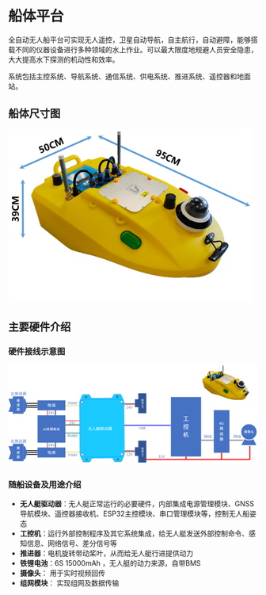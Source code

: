 # 船体平台

全自动无人船平台可实现无人遥控，卫星自动导航，自主航行，自动避障，能够搭载不同的仪器设备进行多种领域的水上作业。可以最大限度地规避人员安全隐患，大大提高水下探测的机动性和效率。

系统包括主控系统、导航系统、通信系统、供电系统、推进系统、遥控器和地面站。

## 船体尺寸图

![Size](Images/Size.png)

## 主要硬件介绍

### 硬件接线示意图

![Wiring](Images/Wiring.png)

### 随船设备及用途介绍

* **无人艇驱动器**：无人艇正常运行的必要硬件，内部集成电源管理模块、GNSS导航模块、遥控器接收机、ESP32主控模块、串口管理模块等，控制无人船姿态
* **工控机**：运行外部控制程序及其它系统集成，给无人艇发送外部控制命令、感知信息、网络信号、差分信号等
* **推进器**：电机旋转带动桨叶，从而给无人艇行进提供动力
* **铁锂电池**：6S 15000mAh ，无人艇的动力来源，自带BMS
* **摄像头**： 用于实时视频回传
* **组网模块**： 实现组网及数据传输

